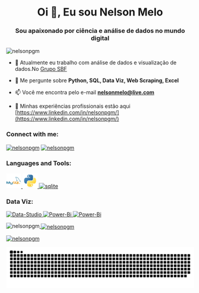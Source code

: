 <h1 align="center">Oi 👋, Eu sou Nelson Melo</h1>
<h3 align="center">Sou apaixonado por ciência e análise de dados no mundo digital</h3>

<p align="left"> <img src="https://komarev.com/ghpvc/?username=nelsonpgm&label=Profile%20views&color=0e75b6&style=flat" alt="nelsonpgm" /> </p>

- 🔭 Atualmente eu trabalho com análise de dados e visualização de dados.No [Grupo SBF](https://ri.gruposbf.com.br/)

- 💬 Me pergunte sobre **Python, SQL, Data Viz, Web Scraping, Excel**

- 📫 Você me encontra pelo e-mail **nelsonmelo@live.com**

- 📄 Minhas experiências profissionais estão aqui [https://www.linkedin.com/in/nelsonpgm/](https://www.linkedin.com/in/nelsonpgm/)

<h3 align="left">Connect with me:</h3>
<p align="left">
<a href="https://linkedin.com/in/nelsonpgm" target="blank"><img align="center" src="https://raw.githubusercontent.com/rahuldkjain/github-profile-readme-generator/master/src/images/icons/Social/linked-in-alt.svg" alt="nelsonpgm" height="30" width="40" /></a>
<a href="https://instagram.com/nelsonpgm" target="blank"><img align="center" src="https://raw.githubusercontent.com/rahuldkjain/github-profile-readme-generator/master/src/images/icons/Social/instagram.svg" alt="nelsonpgm" height="30" width="40" /></a>
</p>

<h3 align="left">Languages and Tools:</h4>
<p align="left"> <a href="https://www.mysql.com/" target="_blank" rel="noreferrer"> <img src="https://raw.githubusercontent.com/devicons/devicon/master/icons/mysql/mysql-original-wordmark.svg" alt="mysql" width="40" height="40"/> </a> <a href="https://www.python.org" target="_blank" rel="noreferrer"> <img src="https://raw.githubusercontent.com/devicons/devicon/master/icons/python/python-original.svg" alt="python" width="40" height="40"/> </a> <a href="https://www.sqlite.org/" target="_blank" rel="noreferrer"> <img src="https://www.vectorlogo.zone/logos/sqlite/sqlite-icon.svg" alt="sqlite" width="40" height="40"/> </a> </p>

<h3 align="left">Data Viz:</h4>
</a> <a href="https://datastudio.google.com
" target="_blank" rel="noreferrer"> <img src="https://www.klipfolio.com/sites/all/themes/klipfolio_theme/img/assets/googledatastudio-logo.png" alt="Data-Studio" width="160" height="40"/> 
      </a> <a href="www.microstrategy.com" target="_blank" rel="noreferrer"> <img src="https://www.microstrategy.com/content/dam/dev-images/ui-icons/microstrategy-logo_red.svg" alt="Power-Bi" width="160" height="40"/> </a> <a href="https://powerbi.microsoft.com/" target="_blank" rel="noreferrer"> <img src="https://synackcertified.com/wp-content/uploads/2020/03/Microsoft-Power-BI-logo1.png" alt="Power-Bi" width="120" height="50"/> 


<p><img align="left" src="https://github-readme-stats.vercel.app/api/top-langs?username=nelsonpgm&show_icons=true&locale=en&layout=compact" alt="nelsonpgm" /></p>

<p>&nbsp;<img align="center" src="https://github-readme-stats.vercel.app/api?username=nelsonpgm&show_icons=true&locale=en" alt="nelsonpgm" /></p>

<p><img align="center" src="https://github-readme-streak-stats.herokuapp.com/?user=nelsonpgm&" alt="nelsonpgm" /></p>

<!---
nelsonpgm/nelsonpgm is a ✨ special ✨ repository because its `README.md` (this file) appears on your GitHub profile.
You can click the Preview link to take a look at your changes.
--->
![](https://github.com/Platane/snk/raw/output/github-contribution-grid-snake.svg)
